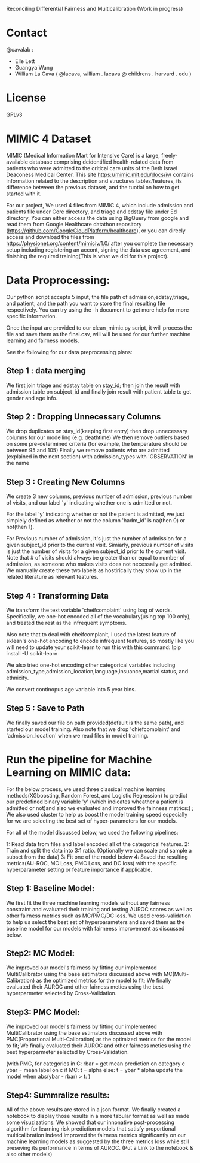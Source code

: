 Reconciling Differential Fairness and Multicalibration 
(Work in progress)

# Contact
@cavalab : 
- Elle Lett 
- Guangya Wang 
- William La Cava ( @lacava, william . lacava @ childrens . harvard . edu ) 

# License

GPLv3

# MIMIC 4 Dataset

MIMIC (Medical Information Mart for Intensive Care) is a large, freely-available database comprising deidentified health-related data from patients who were admitted to the critical care units of the Beth Israel Deaconess Medical Center. This site https://mimic.mit.edu/docs/iv/ contains information related to the description and structures tables/features, its difference between the previous dataset, and the tuotial on how to get started with it.

For our project, We used 4 files from MIMIC 4, which include admission and patients file under Core directory, and triage and edstay file under Ed directory. You can either access the data using BigQuery from google and read them from Google Healthcare datathon repository (https://github.com/GoogleCloudPlatform/healthcare), or you can direcly access and download the files from https://physionet.org/content/mimiciv/1.0/ after you complete the necessary setup including registering an accont, signing the data use agreement, and finishing the required training(This is what we did for this project).


# Data Proprocessing:

Our python script accepts 5 input, the file path of admission,edstay,triage, and patient, and the path you want to store the final resulting file respectively. You can try using the -h document to get more help for more specific information.

Once the input are provided to our clean_mimic.py script, it will process the file and save them as the final.csv, will will be used for our further machine learning and fairness models.

See the following for our data preprocessing plans:

## Step 1 : data merging

We first join triage and edstay table on stay_id; then join the result with admission table on subject_id and finally join result with patient table to get gender and age info.

## Step 2 : Dropping Unnecessary Columns

We drop duplicates on stay_id(keeping first entry) then drop unnecessary columns for our modelling (e.g. deathtime)
We then remove outliers based on some pre-determined criteria (for example, the temperature should be between 95 and 105)
Finally we remove patients who are admitted (explained in the next section) with admission_types with 'OBSERVATION' in the name

## Step 3 : Creating New Columns
We create 3 new columns, previous number of admission, previous number of visits, and our label 'y' indicating whether one is admitted or not.

For the label 'y' indicating whether or not the patient is admitted, we just simplely defined as whether or not the column 'hadm_id' is na(then 0) or not(then 1).

For Previous number of admission, it's just the number of admission for a given subject_id prior to the current visit. Simiarly, previous number of visits is just  the number of visits for a given subject_id prior to the current visit. Note that # of visits should always be greater than or equal to number of admission, as someone who makes visits does not necessaily get admitted. We manually create these two labels as hostirically they show up in the related literature as relevant features.

## Step 4 : Transforming Data

We transform the text variable 'cheifcomplaint' using bag of words. Specifically, we one-hot encoded all of the vocabulary(using top 100 only), and treated the rest as the infrequent symptoms.

Also note that to deal with cheifcomplanit, I used the latest feature of sklean's one-hot encoding to encode infrequent features, so mostly like you will need to update your scikit-learn to run this with this command: !pip install -U scikit-learn

We also tried one-hot encoding other categorical variables including admission_type,admission_location,language,insuance,martial status,
and ethnicity.

We convert continopus age variable into 5 year bins.

## Step 5 : Save to Path

We finally saved our file on path provided(default is the same path), and started our model training. Also note that we drop 'chiefcomplaint' and 'admission_location' when we read files in model training.

# Run the pipeline for Machine Learning on MIMIC data:

For the below process, we used three classical machine learning methods(XGboosting, Random Forest, and Logistic Regression) to predict our predefined binary variable 'y' (which indicates wheather a patient is admitted or not)and also we evaluated and improved the fainness matrics:) ; We also used cluster to help us boost the model training speed especially for we are selecting the best set of hyper-parameters for our models.

For all of the model discussed below, we used the following pipelines:

1: Read data from files and label encoded all of the categorical features.
2: Train and split the data into 3:1 ratio. (Optionally we can scale and sample a subset from the data)
3: Fit one of the model below
4: Saved the resulting metrics(AU-ROC, MC Loss, PMC Loss, and DC loss) with the specific hyperparameter setting or feature importance if applicable.

## Step 1: Baseline Model:

We first fit the three machine learning models without any fairness constraint and evaluated their training and testing AUROC scores as well as other fairness metrics such as MC/PMC/DC loss. We used cross-validation to help us select the best set of hyperparameters and saved them as the baseline model for our models with fairneess improvement as discussed below.

## Step2: MC Model:

We improved our model's fairness by fitting our implemented MultiCalibrator using the base estimators discussed above with MC(Multi-Calibration) as the optimized metrics for the model to fit; We finally evaluated their AUROC and other fairness metics using the best hyperparmeter selected by Cross-Validation.

## Step3: PMC Model:

We improved our model's fairness by fitting our implemented MultiCalibrator using the base estimators discussed above with PMC(Proportional Multi-Calibration) as the optimized metrics for the model to fit; We finally evaluated their AUROC and other fairness metics using the best hyperparmeter selected by Cross-Validation.

(with PMC, for categories  in C:
rbar = get mean prediction on category c
ybar = mean label on c
if MC:
t = alpha
else:
t = ybar * alpha
update the model when abs(ybar - rbar) > t:
)

## Step4: Summralize results:

All of the above results are stored in a json format. We finally created a notebook to display those results in a more tabular format as well as made some visuzizations. We showed that our innonative post-processing algorithm for learning risk prediction models that satisfy proportional multicalibration indeed improved the fairness metrics significantly on our machine learning models as suggested by the three metrics loss while still preseving its performance in terms of AUROC.
(Put a Link to the notebook & also other models)
